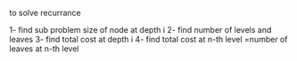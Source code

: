 to solve recurrance

1- find sub problem size of node at depth i
2- find number of levels and leaves
3- find total cost at depth i
4- find total cost at n-th level =number of leaves at n-th level
